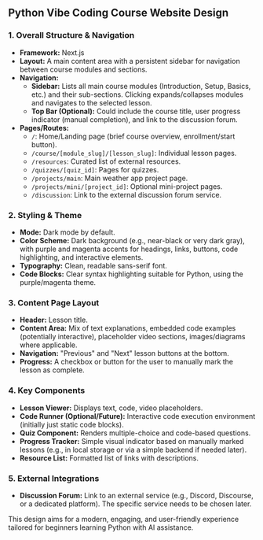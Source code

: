 ## Python Vibe Coding Course Website Design

### 1. Overall Structure & Navigation

*   **Framework:** Next.js
*   **Layout:** A main content area with a persistent sidebar for navigation between course modules and sections.
*   **Navigation:**
    *   **Sidebar:** Lists all main course modules (Introduction, Setup, Basics, etc.) and their sub-sections. Clicking expands/collapses modules and navigates to the selected lesson.
    *   **Top Bar (Optional):** Could include the course title, user progress indicator (manual completion), and link to the discussion forum.
*   **Pages/Routes:**
    *   `/`: Home/Landing page (brief course overview, enrollment/start button).
    *   `/course/[module_slug]/[lesson_slug]`: Individual lesson pages.
    *   `/resources`: Curated list of external resources.
    *   `/quizzes/[quiz_id]`: Pages for quizzes.
    *   `/projects/main`: Main weather app project page.
    *   `/projects/mini/[project_id]`: Optional mini-project pages.
    *   `/discussion`: Link to the external discussion forum service.

### 2. Styling & Theme

*   **Mode:** Dark mode by default.
*   **Color Scheme:** Dark background (e.g., near-black or very dark gray), with purple and magenta accents for headings, links, buttons, code highlighting, and interactive elements.
*   **Typography:** Clean, readable sans-serif font.
*   **Code Blocks:** Clear syntax highlighting suitable for Python, using the purple/magenta theme.

### 3. Content Page Layout

*   **Header:** Lesson title.
*   **Content Area:** Mix of text explanations, embedded code examples (potentially interactive), placeholder video sections, images/diagrams where applicable.
*   **Navigation:** "Previous" and "Next" lesson buttons at the bottom.
*   **Progress:** A checkbox or button for the user to manually mark the lesson as complete.

### 4. Key Components

*   **Lesson Viewer:** Displays text, code, video placeholders.
*   **Code Runner (Optional/Future):** Interactive code execution environment (initially just static code blocks).
*   **Quiz Component:** Renders multiple-choice and code-based questions.
*   **Progress Tracker:** Simple visual indicator based on manually marked lessons (e.g., in local storage or via a simple backend if needed later).
*   **Resource List:** Formatted list of links with descriptions.

### 5. External Integrations

*   **Discussion Forum:** Link to an external service (e.g., Discord, Discourse, or a dedicated platform). The specific service needs to be chosen later.

This design aims for a modern, engaging, and user-friendly experience tailored for beginners learning Python with AI assistance.
